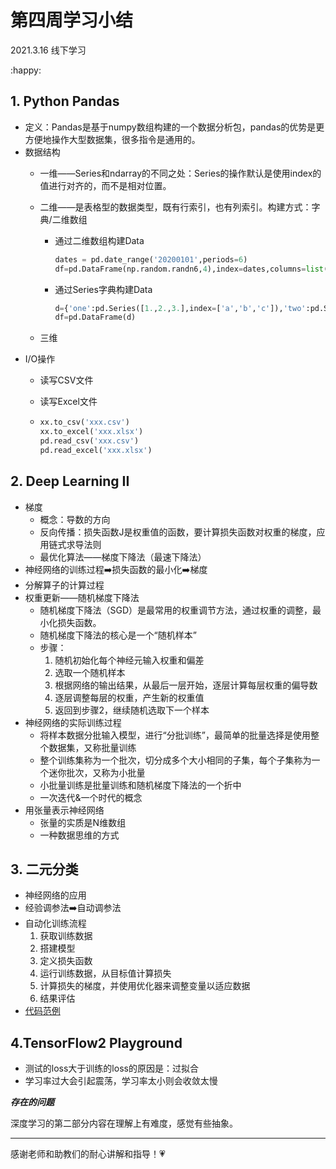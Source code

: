 # 第四周学习小结

2021.3.16 线下学习

 :happy:

## 1. Python Pandas

+ 定义：Pandas是基于numpy数组构建的一个数据分析包，pandas的优势是更方便地操作大型数据集，很多指令是通用的。
+ 数据结构
  + 一维——Series和ndarray的不同之处：Series的操作默认是使用index的值进行对齐的，而不是相对位置。

  + 二维——是表格型的数据类型，既有行索引，也有列索引。构建方式：字典/二维数组

    + 通过二维数组构建Data

      ```python
      dates = pd.date_range('20200101',periods=6)
      df=pd.DataFrame(np.random.randn6,4),index=dates,columns=list('ABCD')
      ```

    + 通过Series字典构建Data

      ```python
      d={'one':pd.Series([1.,2.,3.],index=['a','b','c']),'two':pd.Series([1.,2.,3.,4.],index=['a','b','c','d'])}
      df=pd.DataFrame(d)
      ```

  + 三维
+ I/O操作
  + 读写CSV文件
  
  + 读写Excel文件
  
  + ```python
    xx.to_csv('xxx.csv')
    xx.to_excel('xxx.xlsx')
    pd.read_csv('xxx.csv') 
    pd.read_excel('xxx.xlsx')  
    ```

## 2.  Deep Learning II

+ 梯度
  + 概念：导数的方向
  + 反向传播：损失函数J是权重值的函数，要计算损失函数对权重的梯度，应用链式求导法则
  + 最优化算法——梯度下降法（最速下降法）
+ 神经网络的训练过程:arrow_right:损失函数的最小化:arrow_right:梯度
+ 分解算子的计算过程
+ 权重更新——随机梯度下降法
  + 随机梯度下降法（SGD）是最常用的权重调节方法，通过权重的调整，最小化损失函数。
  + 随机梯度下降法的核心是一个“随机样本”
  + 步骤：
    1. 随机初始化每个神经元输入权重和偏差
    2. 选取一个随机样本
    3. 根据网络的输出结果，从最后一层开始，逐层计算每层权重的偏导数
    4. 逐层调整每层的权重，产生新的权重值
    5. 返回到步骤2，继续随机选取下一个样本
+ 神经网络的实际训练过程
  + 将样本数据分批输入模型，进行“分批训练”，最简单的批量选择是使用整个数据集，又称批量训练
  + 整个训练集称为一个批次，切分成多个大小相同的子集，每个子集称为一个迷你批次，又称为小批量
  + 小批量训练是批量训练和随机梯度下降法的一个折中
  + 一次迭代&一个时代的概念
+ 用张量表示神经网络
  + 张量的实质是N维数组
  + 一种数据思维的方式

## 3. 二元分类

+ 神经网络的应用
+ 经验调参法:arrow_right:自动调参法
+ 自动化训练流程
  1. 获取训练数据
  2. 搭建模型
  3. 定义损失函数
  4. 运行训练数据，从目标值计算损失
  5. 计算损失的梯度，并使用优化器来调整变量以适应数据
  6. 结果评估
+ [代码范例](https://github.com/saturn-lab/BDMI-2021S/blob/main/Computing/logistic_regression/logistic_regression_scratch.ipynb)

## 4.TensorFlow2 Playground

+ 测试的loss大于训练的loss的原因是：过拟合
+ 学习率过大会引起震荡，学习率太小则会收敛太慢



***存在的问题***

深度学习的第二部分内容在理解上有难度，感觉有些抽象。

***

感谢老师和助教们的耐心讲解和指导！:heartpulse: